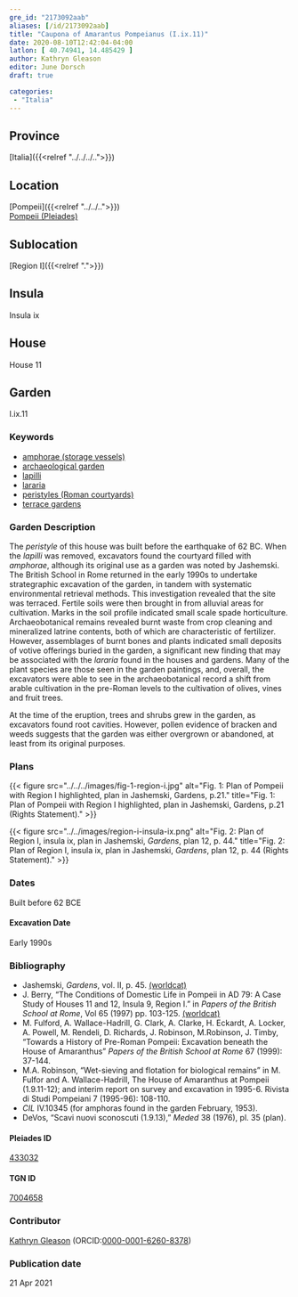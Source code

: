 ```yaml
---
gre_id: "2173092aab"
aliases: [/id/2173092aab]
title: "Caupona of Amarantus Pompeianus (I.ix.11)"
date: 2020-08-10T12:42:04-04:00
latlon: [ 40.74941, 14.485429 ]
author: Kathryn Gleason
editor: June Dorsch
draft: true

categories:
 - "Italia"
---
```


## Province

[Italia]({{<relref "../../../..">}})

## Location

[Pompeii]({{<relref "../../..">}}) \
[Pompeii (Pleiades)](https://pleiades.stoa.org/places/433032)

## Sublocation

[Region I]({{<relref ".">}})

## Insula

Insula ix

## House

House 11

## Garden

I.ix.11

### Keywords

- [amphorae (storage vessels)](http://vocab.getty.edu/page/aat/300148696)
- [archaeological garden](#)
- [lapilli](#)
- [lararia](http://vocab.getty.edu/page/aat/300400600)
- [peristyles (Roman courtyards)](http://vocab.getty.edu/page/aat/300080971)
- [terrace gardens](http://vocab.getty.edu/page/aat/300404778)

### Garden Description

The *peristyle* of this house was built before the earthquake of 62 BC. When the *lapilli* was removed, excavators found the courtyard filled with *amphorae*, although its original use as a garden was noted by Jashemski. The British School in Rome returned in the early 1990s to undertake strategraphic excavation of the garden, in tandem with systematic environmental retrieval methods. This investigation revealed that the site was terraced. Fertile soils were then brought in from alluvial areas for cultivation. Marks in the soil profile indicated small scale spade horticulture. Archaeobotanical remains revealed burnt waste from crop cleaning and mineralized latrine contents, both of which are characteristic of fertilizer. However, assemblages of burnt bones and plants indicated small deposits of votive offerings buried in the garden, a significant new finding that may be associated with the *lararia* found in the houses and gardens. Many of the plant species are those seen in the garden paintings, and, overall, the excavators were able to see in the archaeobotanical record a shift from arable cultivation in the pre-Roman levels to the cultivation of olives, vines and fruit trees.

At the time of the eruption, trees and shrubs grew in the garden, as excavators found root cavities. However, pollen evidence of bracken and weeds suggests that the garden was either overgrown or abandoned, at least from its original purposes.

<!--### Maps-->

<!--
OLD WAY (DO NOT USE)
![alt_text](../../images/image_name.ext)
*CAPTION*

NEW WAY ↓↓↓↓
{{< figure src="../../images/image_name.ext" alt="ALT_TEXT" title="CAPTION" >}}
-->

### Plans

{{< figure src="../../../images/fig-1-region-i.jpg" alt="Fig. 1: Plan of Pompeii with Region I highlighted, plan in Jashemski, Gardens, p.21." title="Fig. 1: Plan of Pompeii with Region I highlighted, plan in Jashemski, Gardens, p.21 (Rights Statement)." >}}

{{< figure src="../../images/region-i-insula-ix.png" alt="Fig. 2: Plan of Region I, insula ix, plan in Jashemski, *Gardens*, plan 12, p. 44." title="Fig. 2: Plan of Region I, insula ix, plan in Jashemski, *Gardens*, plan 12, p. 44 (Rights Statement)." >}}

<!--### Images-->


### Dates

Built before 62 BCE

#### Excavation Date

Early 1990s

### Bibliography

* Jashemski, *Gardens*, vol. II, p. 45. [(worldcat)](http://www.worldcat.org/oclc/921816405)
* J. Berry, “The Conditions of Domestic Life in Pompeii in AD 79: A Case Study of Houses 11 and 12, Insula 9, Region I.” in *Papers of the British School at Rome*, Vol 65 (1997) pp. 103-125. [(worldcat)](http://www.worldcat.org/oclc/5542941651)
* M. Fulford, A. Wallace-Hadrill, G. Clark, A. Clarke, H. Eckardt, A. Locker, A. Powell, M. Rendeli, D. Richards, J. Robinson, M.Robinson, J. Timby, “Towards a History of Pre-Roman Pompeii: Excavation beneath the House of Amaranthus” *Papers of the British School at Rome* 67 (1999): 37-144.
* M.A. Robinson, “Wet-sieving and flotation for biological remains” in M. Fulfor and A. Wallace-Hadrill, The House of Amaranthus at Pompeii (1.9.11-12); and interim report on survey and excavation in 1995-6. Rivista di Studi Pompeiani 7 (1995-96): 108-110.
* *CIL* IV.10345 (for amphoras found in the garden February, 1953).
* DeVos, “Scavi nuovi sconoscuti (1.9.13),” *Meded* 38 (1976), pl. 35 (plan).

<!--#### Periodo ID-->

<!-- [PERIODO_ID](https://pleiades.stoa.org/places/PLEIADES_ID) -->

#### Pleiades ID

[433032](https://pleiades.stoa.org/places/433032)

#### TGN ID

[7004658](http://vocab.getty.edu/page/tgn/7004658)

### Contributor

[Kathryn Gleason](https://classics.cornell.edu/kathryn-gleason) (ORCID:[0000-0001-6260-8378](https://orcid.org/0000-0001-6260-8378))

### Publication date


21 Apr 2021

<!--### Related articles-->

<!-- Links to other related articles. Leave blank for now -->